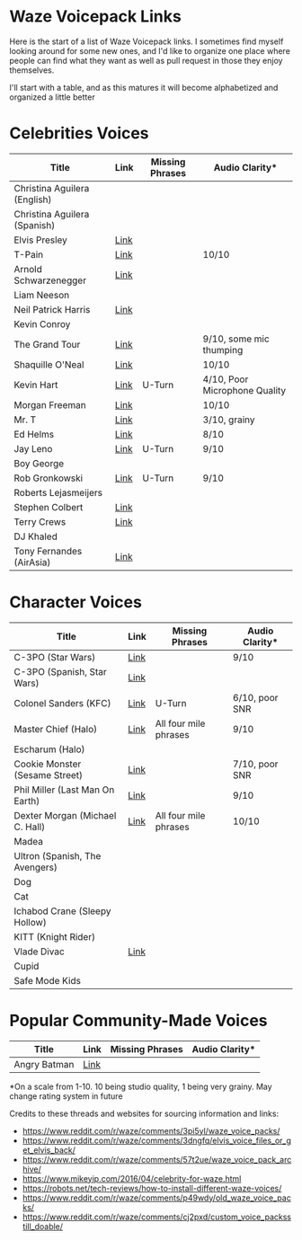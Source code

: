 # Waze Voicepack Links

Here is the start of a list of Waze Voicepack links. I sometimes find myself looking around for some new ones, and I'd like to organize one place where people can find what they want as well as pull request in those they enjoy themselves. 

I'll start with a table, and as this matures it will become alphabetized and organized a little better


# Celebrities Voices
| Title       | Link        | Missing Phrases | Audio Clarity* |
| ----------- | ----------- | ----------- | ----------- |
| Christina Aguilera (English)      |[]()|||
| Christina Aguilera (Spanish)      |[]()|||
| Elvis Presley                     |[Link](https://www.waze.com/ul?acvp=10E95E2D-157D-4F60-B472-72A5185DAABD)|||
| T-Pain                            |[Link](https://waze.com/ul?acvp=F756E1E3-C1ED-4673-9567-336A65B81550)||10/10|
| Arnold Schwarzenegger             |[Link](https://www.waze.com/ul?acvp=FE27FDD2-5AE2-4E5E-A502-98A19C94EE1B)|||
| Liam Neeson                       |[]()|||
| Neil Patrick Harris               |[Link](https://www.waze.com/ul?acvp=CEAC8239-71A1-40E4-899A-661FB43A77B5)|||
| Kevin Conroy                      |[]()|||
| The Grand Tour                    |[Link](https://waze.com/ul?acvp=5485F8E2-FD27-4A7F-91E7-4F1785CDEB56)||9/10, some mic thumping|
| Shaquille O'Neal                  |[Link](https://waze.com/ul?acvp=B6A59A15-F67A-49D2-9739-41973CBEEB20)||10/10|
| Kevin Hart                        |[Link](https://waze.com/ul?acvp=15F86E08-1CD0-40C7-8CF8-05BF8A1B51CB)|U-Turn|4/10, Poor Microphone Quality|
| Morgan Freeman                    |[Link](https://waze.com/ul?acvp=9E5BC409-A342-4C3F-8E90-FF511D6D5ED5)||10/10|
| Mr. T                             |[Link](https://waze.com/ul?acvp=3D852AE0-9EB4-4BBA-995E-A403CB7FAEDC)||3/10, grainy|
| Ed Helms                          |[Link](https://waze.com/ul?acvp=241CD4A3-3E35-4EBB-822B-BAC71CB3563A)||8/10|
| Jay Leno                          |[Link](https://waze.com/ul?acvp=1F511A6F-6DF3-46E0-858D-53E6D489A0FE)|U-Turn|9/10|
| Boy George                        |[]()|||
| Rob Gronkowski                    |[Link](https://waze.com/ul?acvp=82E7E1A4-9164-418C-BE1F-C6D7F1070150)|U-Turn|9/10|
| Roberts Lejasmeijers              |[]()|||
| Stephen Colbert                   |[Link](https://www.waze.com/ul?acvp=910CBAA5-5E79-4447-A28A-07EA47CC8B76)|||
| Terry Crews                       |[Link](https://www.waze.com/ul?acvp=74A17DB5-DB93-4DF1-8036-CDFA99692144)|||
| DJ Khaled                         |[]()|||
| Tony Fernandes (AirAsia)          |[Link](https://www.waze.com/ul?acvp=75353987-5055-4C6D-98F6-18AA4496BD9C)|||


# Character Voices
| Title       | Link        | Missing Phrases | Audio Clarity* |
| ----------- | ----------- | ----------- | ----------- |
| C-3PO (Star Wars)                 |[Link](https://waze.com/ul?acvp=7EE59258-28AF-46D4-99F0-FE24808F04E0)||9/10|
| C-3PO (Spanish, Star Wars)        |[Link](https://www.waze.com/ul?acvp=65BD7D6B-DF3B-4649-B5E0-E5796F8E0B43)|||
| Colonel Sanders (KFC)             |[Link](https://waze.com/ul?acvp=5C1F6F08-BE6F-4578-A2F7-7A01D0FA8044) |U-Turn| 6/10, poor SNR |
| Master Chief (Halo)               |[Link](https://waze.com/ul?acvp=4f3415ff-b6d1-4c05-bfaf-7b88cdd01a88)|All four mile phrases|9/10|
| Escharum (Halo)                   |[]()|||
| Cookie Monster (Sesame Street)    |[Link](https://waze.com/ul?acvp=74ae02e2-d817-4384-86ea-f8a5b3a1926a)||7/10, poor SNR|
| Phil Miller (Last Man On Earth)   |[Link](https://waze.com/ul?acvp=B1DC04B3-9D04-4DA6-BD0C-471A6D8BD841)| |9/10|
| Dexter Morgan (Michael C. Hall)   |[Link](https://waze.com/ul?acvp=b7f530dd-09f9-4256-89a3-2a759554a2e5)|All four mile phrases|10/10|
| Madea                             |[]()|||
| Ultron (Spanish, The Avengers)    |[]()|||
| Dog                               |[]()|||
| Cat                               |[]()|||
| Ichabod Crane (Sleepy Hollow)     |[]()|||
| KITT (Knight Rider)               |[]()||| may be community created -unsure
| Vlade Divac                       |[Link](https://www.waze.com/ul?acvp=2A2745BD-EB06-4577-9EB6-DBCA2B2F2F45)|||
| Cupid                             |[]()|||
| Safe Mode Kids                    |[]()|||

# Popular Community-Made Voices
| Title       | Link        | Missing Phrases | Audio Clarity* |
| ----------- | ----------- | ----------- | ----------- |
| Angry Batman                      |[Link](https://www.waze.com/ul?acvp=AA20F70F-58AB-4357-82A2-D06A275F1208)|||

*On a scale from 1-10. 10 being studio quality, 1 being very grainy. May change rating system in future

Credits to these threads and websites for sourcing information and links:
- https://www.reddit.com/r/waze/comments/3pi5yl/waze_voice_packs/
- https://www.reddit.com/r/waze/comments/3dngfq/elvis_voice_files_or_get_elvis_back/
- https://www.reddit.com/r/waze/comments/57t2ue/waze_voice_pack_archive/
- https://www.mikeyip.com/2016/04/celebrity-for-waze.html
- https://robots.net/tech-reviews/how-to-install-different-waze-voices/
- https://www.reddit.com/r/waze/comments/p49wdy/old_waze_voice_packs/
- https://www.reddit.com/r/waze/comments/cj2pxd/custom_voice_packsstill_doable/



